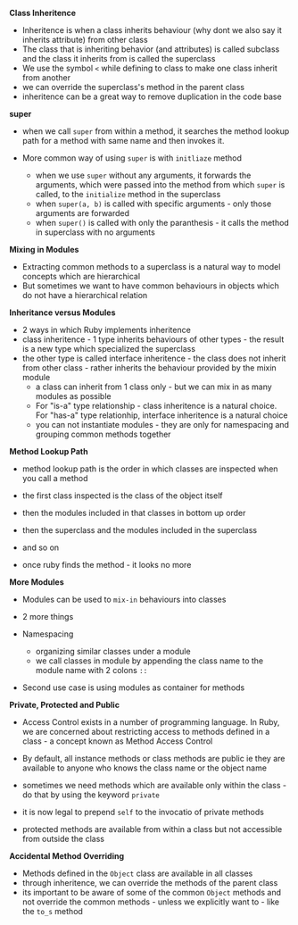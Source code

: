 **Class Inheritence**

- Inheritence is when a class inherits behaviour (why dont we also say it inherits attribute) from other class
- The class that is inheriting behavior (and attributes) is called subclass and the class it inherits from is called the superclass
- We use the symbol `<` while defining to class to make one class inherit from another
- we can override the superclass's method in the parent class
- inheritence can be a great way to remove duplication in the code base

**super**

- when we call `super` from within a method, it searches the method lookup path for a method with same name and then invokes it.

- More common way of using `super` is with `initliaze` method
  - when we use `super` without any arguments, it forwards the arguments, which were passed into the method from which `super` is called, to the `initialize` method in the superclass
  - when `super(a, b)` is called with specific arguments - only those arguments are forwarded
  - when `super()` is called with only the paranthesis - it calls the method in superclass with no arguments

**Mixing in Modules**

- Extracting common methods to a superclass is a natural way to model concepts which are hierarchical
- But sometimes we want to have common behaviours in objects which do not have a hierarchical relation

**Inheritance versus Modules**

- 2 ways in which Ruby implements inheritence
- class inheritence - 1 type inherits behaviours of other types - the result is a new type which specialized the superclass
- the other type is called interface inheritence - the class does not inherit from other class - rather inherits the behaviour provided by the mixin module
  - a class can inherit from 1 class only - but we can mix in as many modules as possible
  - For "is-a" type relationship - class inheritence is a natural choice. For "has-a" type relationhip, interface inheritence is a natural choice
  - you can not instantiate modules - they are only for namespacing and grouping common methods together

**Method Lookup Path**

- method lookup path is the order in which classes are inspected when you call a method
- the first class inspected is the class of the object itself
- then the modules included in that classes in bottom up order
- then the superclass and the modules included in the superclass
- and so on

- once ruby finds the method - it looks no more

**More Modules**

- Modules can be used to `mix-in` behaviours into classes

- 2 more things

- Namespacing

  - organizing similar classes under a module
  - we call classes in module by appending the class name to the module name with 2 colons `::`

- Second use case is using modules as container for methods

**Private, Protected and Public**

- Access Control exists in a number of programming language. In Ruby, we are concerned about restricting access to methods defined in a class - a concept known as Method Access Control

- By default, all instance methods or class methods are public ie they are available to anyone who knows the class name or the object name

- sometimes we need methods which are available only within the class - do that by using the keyword `private`

- it is now legal to prepend `self` to the invocatio of private methods

- protected methods are available from within a class but not accessible from outside the class

**Accidental Method Overriding**

- Methods defined in the `Object` class are available in all classes
- through inheritence, we can override the methods of the parent class
- its important to be aware of some of the common `Object` methods and not override the common methods - unless we explicitly want to - like the `to_s` method
